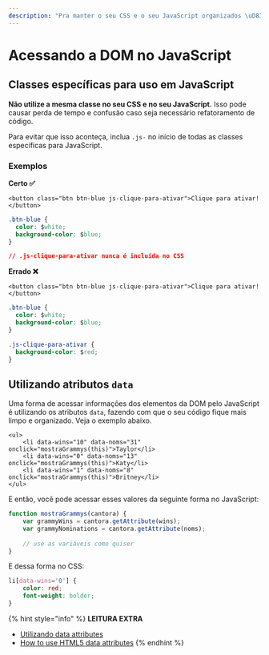 ```yaml
---
description: "Pra manter o seu CSS e o seu JavaScript organizados \uD83D\uDC2C"
---
```


# Acessando a DOM no JavaScript

## Classes específicas para uso em JavaScript

**Não utilize a mesma classe no seu CSS e no seu JavaScript.** Isso pode causar perda de tempo e confusão caso seja necessário refatoramento de código.

Para evitar que isso aconteça, inclua `.js-` no início de todas as classes específicas para JavaScript.

### Exemplos

**Certo ✅**

```markup
<button class="btn btn-blue js-clique-para-ativar">Clique para ativar!</button>
```

```css
.btn-blue {
  color: $white;
  background-color: $blue;
}

// .js-clique-para-ativar nunca é incluída no CSS
```

**Errado ❌**

```markup
<button class="btn btn-blue js-clique-para-ativar">Clique para ativar!</button>
```

```css
.btn-blue {
  color: $white;
  background-color: $blue;
}

.js-clique-para-ativar {
  background-color: $red;
}
```

## Utilizando atributos `data`

Uma forma de acessar informações dos elementos da DOM pelo JavaScript é utilizando os atributos `data`, fazendo com que o seu código fique mais limpo e organizado. Veja o exemplo abaixo.

```markup
<ul>
    <li data-wins="10" data-noms="31" onclick="mostraGrammys(this)">Taylor</li>
    <li data-wins="0" data-noms="13" onclick="mostraGrammys(this)">Katy</li>
    <li data-wins="1" data-noms="8" onclick="mostraGrammys(this)">Britney</li>
</ul>
```

E então, você pode acessar esses valores da seguinte forma no JavaScript:

```javascript
function mostraGrammys(cantora) {
    var grammyWins = cantora.getAttribute(wins);
    var grammyNominations = cantora.getAttribute(noms);
    
    // use as variáveis como quiser
}
```

E dessa forma no CSS:

```css
li[data-wins='0'] {
    color: red;
    font-weight: bolder;
}
```

{% hint style="info" %}
**LEITURA EXTRA**

* [Utilizando data attributes](https://developer.mozilla.org/pt-BR/docs/Web/Guide/HTML/Using_data_attributes)
* [How to use HTML5 data attributes](https://www.sitepoint.com/use-html5-data-attributes/)
{% endhint %}

